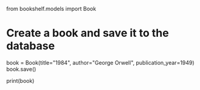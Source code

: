 from bookshelf.models import Book

# Create a book and save it to the database
book = Book(title="1984", author="George Orwell", publication_year=1949)
book.save()

print(book)

